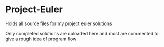 # Project-Euler
Holds all source files for my project euler solutions

Only completed solutions are uploaded here and most are commented to give a rough idea of program flow
